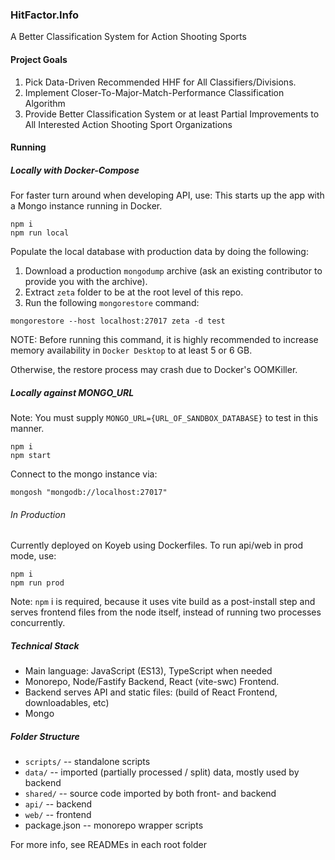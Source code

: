 ### HitFactor.Info

A Better Classification System for Action Shooting Sports

#### Project Goals

1. Pick Data-Driven Recommended HHF for All Classifiers/Divisions.
2. Implement Closer-To-Major-Match-Performance Classification Algorithm 
3. Provide Better Classification System or at least Partial Improvements to All Interested Action Shooting Sport Organizations

#### Running

##### Locally with Docker-Compose
For faster turn around when developing API, use:
This starts up the app with a Mongo instance running in Docker.

```
npm i
npm run local
```

Populate the local database with production data by doing the following:

1. Download a production `mongodump` archive (ask an existing contributor to provide you with the archive). 
2. Extract `zeta` folder to be at the root level of this repo.
3. Run the following `mongorestore` command:

```
mongorestore --host localhost:27017 zeta -d test
```

NOTE: Before running this command, it is highly recommended to increase memory availability in `Docker Desktop` to at least 5 or 6 GB.

Otherwise, the restore process may crash due to Docker's OOMKiller.

##### Locally against MONGO_URL
Note: You must supply `MONGO_URL={URL_OF_SANDBOX_DATABASE}` to test in this manner.

```
npm i
npm start
```

Connect to the mongo instance via:

```
mongosh "mongodb://localhost:27017"
```

###### In Production

Currently deployed on Koyeb using Dockerfiles. To run api/web in prod mode, use:

```
npm i
npm run prod
```

Note: `npm` i is required, because it uses vite build as a post-install step and serves frontend files from the node itself, instead of running two processes concurrently.

##### Technical Stack

- Main language: JavaScript (ES13), TypeScript when needed
- Monorepo, Node/Fastify Backend, React (vite-swc) Frontend.
- Backend serves API and static files: (build of React Frontend, downloadables, etc)
- Mongo 

##### Folder Structure

- `scripts/` -- standalone scripts
- `data/` -- imported (partially processed / split) data, mostly used by backend
- `shared/` -- source code imported by both front- and backend
- `api/` -- backend
- `web/` -- frontend
- package.json -- monorepo wrapper scripts

For more info, see READMEs in each root folder

